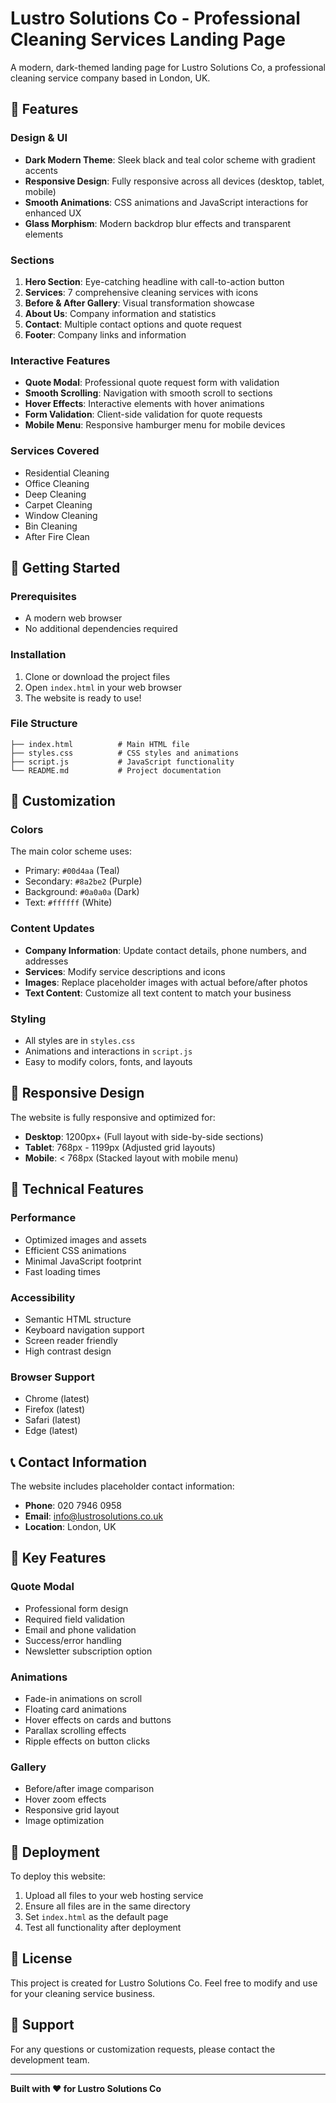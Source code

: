 # Lustro Solutions Co - Professional Cleaning Services Landing Page

A modern, dark-themed landing page for Lustro Solutions Co, a professional cleaning service company based in London, UK.

## 🌟 Features

### Design & UI
- **Dark Modern Theme**: Sleek black and teal color scheme with gradient accents
- **Responsive Design**: Fully responsive across all devices (desktop, tablet, mobile)
- **Smooth Animations**: CSS animations and JavaScript interactions for enhanced UX
- **Glass Morphism**: Modern backdrop blur effects and transparent elements

### Sections
1. **Hero Section**: Eye-catching headline with call-to-action button
2. **Services**: 7 comprehensive cleaning services with icons
3. **Before & After Gallery**: Visual transformation showcase
4. **About Us**: Company information and statistics
5. **Contact**: Multiple contact options and quote request
6. **Footer**: Company links and information

### Interactive Features
- **Quote Modal**: Professional quote request form with validation
- **Smooth Scrolling**: Navigation with smooth scroll to sections
- **Hover Effects**: Interactive elements with hover animations
- **Form Validation**: Client-side validation for quote requests
- **Mobile Menu**: Responsive hamburger menu for mobile devices

### Services Covered
- Residential Cleaning
- Office Cleaning
- Deep Cleaning
- Carpet Cleaning
- Window Cleaning
- Bin Cleaning
- After Fire Clean

## 🚀 Getting Started

### Prerequisites
- A modern web browser
- No additional dependencies required

### Installation
1. Clone or download the project files
2. Open `index.html` in your web browser
3. The website is ready to use!

### File Structure
```
├── index.html          # Main HTML file
├── styles.css          # CSS styles and animations
├── script.js           # JavaScript functionality
└── README.md           # Project documentation
```

## 🎨 Customization

### Colors
The main color scheme uses:
- Primary: `#00d4aa` (Teal)
- Secondary: `#8a2be2` (Purple)
- Background: `#0a0a0a` (Dark)
- Text: `#ffffff` (White)

### Content Updates
- **Company Information**: Update contact details, phone numbers, and addresses
- **Services**: Modify service descriptions and icons
- **Images**: Replace placeholder images with actual before/after photos
- **Text Content**: Customize all text content to match your business

### Styling
- All styles are in `styles.css`
- Animations and interactions in `script.js`
- Easy to modify colors, fonts, and layouts

## 📱 Responsive Design

The website is fully responsive and optimized for:
- **Desktop**: 1200px+ (Full layout with side-by-side sections)
- **Tablet**: 768px - 1199px (Adjusted grid layouts)
- **Mobile**: < 768px (Stacked layout with mobile menu)

## 🔧 Technical Features

### Performance
- Optimized images and assets
- Efficient CSS animations
- Minimal JavaScript footprint
- Fast loading times

### Accessibility
- Semantic HTML structure
- Keyboard navigation support
- Screen reader friendly
- High contrast design

### Browser Support
- Chrome (latest)
- Firefox (latest)
- Safari (latest)
- Edge (latest)

## 📞 Contact Information

The website includes placeholder contact information:
- **Phone**: 020 7946 0958
- **Email**: info@lustrosolutions.co.uk
- **Location**: London, UK

## 🎯 Key Features

### Quote Modal
- Professional form design
- Required field validation
- Email and phone validation
- Success/error handling
- Newsletter subscription option

### Animations
- Fade-in animations on scroll
- Floating card animations
- Hover effects on cards and buttons
- Parallax scrolling effects
- Ripple effects on button clicks

### Gallery
- Before/after image comparison
- Hover zoom effects
- Responsive grid layout
- Image optimization

## 🚀 Deployment

To deploy this website:
1. Upload all files to your web hosting service
2. Ensure all files are in the same directory
3. Set `index.html` as the default page
4. Test all functionality after deployment

## 📄 License

This project is created for Lustro Solutions Co. Feel free to modify and use for your cleaning service business.

## 🤝 Support

For any questions or customization requests, please contact the development team.

---

**Built with ❤️ for Lustro Solutions Co**
